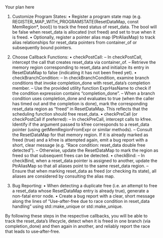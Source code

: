 Your plan here

1. Customize Program States:
   • Register a program state map (e.g. REGISTER_MAP_WITH_PROGRAMSTATE(ResetDataMap, const MemRegion*, bool)) to track the freed status of reset_data. The bool will be false when reset_data is allocated (not freed) and set to true when it is freed.
   • Optionally, register a pointer alias map (PtrAliasMap) to track alias relationships for reset_data pointers from container_of or subsequently bound pointers.

2. Choose Callback Functions:
   • checkPostCall:
     – In checkPostCall, intercept the call that creates reset_data via container_of.
     – Retrieve the memory region corresponding to reset_data and initialize its entry in ResetDataMap to false (indicating it has not been freed yet).
   • checkBranchCondition:
     – In checkBranchCondition, examine branch conditions that invoke completion_done with reset_data’s completion member.
     – Use the provided utility function ExprHasName to check if the condition expression contains “completion_done”.
     – When a branch condition uses completion_done and evaluates to true (when the caller has timed out and the completion is done), mark the corresponding reset_data region as “freed” in ResetDataMap. This reflects that the scheduling function should free reset_data.
   • checkPreCall (or checkPostCall if preferred):
     – In checkPreCall, intercept calls to kfree. Identify if the argument passed to kfree corresponds to a reset_data pointer (using getMemRegionFromExpr or similar methods).
     – Consult the ResetDataMap for that memory region. If it is already marked as freed (true) and a kfree is attempted again, emit a bug report with a short, clear message (e.g. “Race condition: reset_data double free detected”).
     – Otherwise, update the ResetDataMap to mark the region as freed so that subsequent frees can be detected.
   • checkBind:
     – In checkBind, when a reset_data pointer is assigned to another, update the PtrAliasMap so that all aliases point to the same reset_data region.
     – Ensure that when marking reset_data as freed (or checking its state), all aliases are considered by consulting the alias map.

3. Bug Reporting:
   • When detecting a duplicate free (i.e. an attempt to free a reset_data whose ResetDataMap entry is already true), generate a non-fatal error node.
   • Create a bug report with a clear, short message along the lines of “Use-after-free due to race condition in reset_data handling” using std::make_unique<PathSensitiveBugReport> or std::make_unique<BasicBugReport>.

By following these steps in the respective callbacks, you will be able to track the reset_data’s lifecycle, detect when it is freed in one branch (via completion_done) and then again in another, and reliably report the race that leads to use‐after‐free.
